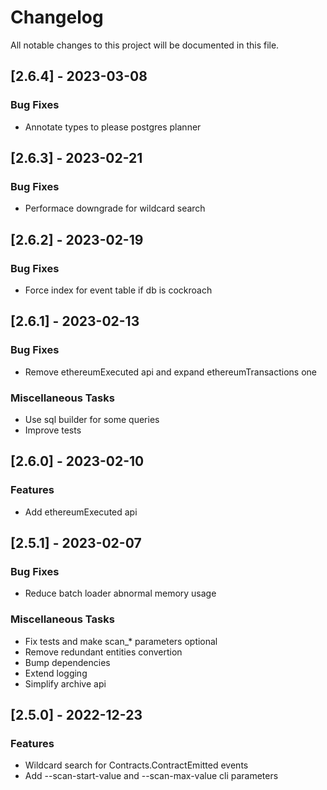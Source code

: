 # Changelog

All notable changes to this project will be documented in this file.

## [2.6.4] - 2023-03-08

### Bug Fixes

- Annotate types to please postgres planner

## [2.6.3] - 2023-02-21

### Bug Fixes

- Performace downgrade for wildcard search

## [2.6.2] - 2023-02-19

### Bug Fixes

- Force index for event table if db is cockroach

## [2.6.1] - 2023-02-13

### Bug Fixes

- Remove ethereumExecuted api and expand ethereumTransactions one

### Miscellaneous Tasks

- Use sql builder for some queries
- Improve tests

## [2.6.0] - 2023-02-10

### Features

- Add ethereumExecuted api

## [2.5.1] - 2023-02-07

### Bug Fixes

- Reduce batch loader abnormal memory usage

### Miscellaneous Tasks

- Fix tests and make scan_* parameters optional
- Remove redundant entities convertion
- Bump dependencies
- Extend logging
- Simplify archive api

## [2.5.0] - 2022-12-23

### Features

- Wildcard search for Contracts.ContractEmitted events
- Add --scan-start-value and --scan-max-value cli parameters

<!-- generated by git-cliff -->

